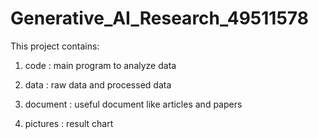 # Generative_AI_Research_49511578

This project contains:

1. code : main program to analyze data

2. data : raw data and processed data

3. document : useful document like articles and papers

4. pictures : result chart